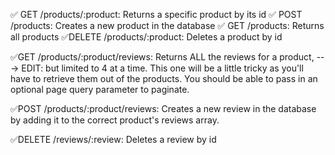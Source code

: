 ✅ GET /products/:product: Returns a specific product by its id
✅ POST /products: Creates a new product in the database
✅ GET /products: Returns all products
✅DELETE /products/:product: Deletes a product by id

✅GET /products/:product/reviews: Returns ALL the reviews for a product,
---> EDIT: but limited to 4 at a time. This one will be a little tricky as you'll have to retrieve them out of the products. You should be able to pass in an optional page query parameter to paginate.

✅POST /products/:product/reviews: Creates a new review in the database by adding it to the correct product's reviews array.

✅DELETE /reviews/:review: Deletes a review by id
